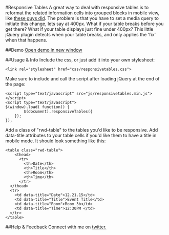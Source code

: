 #Responsive Tables
A great way to deal with responsive tables is to reformat the related information cells into grouped blocks in mobile view, like <a href="http://blog.apps.npr.org/2014/05/09/responsive-data-tables.html" target="_blank">these guys did</a>. The problem is that you have to set a media query to initiate this change, lets say at 400px. What if your table breaks before you get there? What if your table displays just fine under 400px? This little jQuery plugin detects when your table breaks, and only applies the 'fix' when that happens.


##Demo
<a href="http://kthornbloom.com/responsivetables" target="_blank">Open demo in new window</a>

##Usage & Info
Include the css, or just add it into your own stylesheet:
```
<link rel="stylesheet" href="css/responsivetables.css">
```
Make sure to include and call the script after loading jQuery at the end of the page:
```
<script type="text/javascript" src="js/responsivetables.min.js"></script>
<script type="text/javascript">
$(window).load( function() {
        $(document).responsiveTables({
    });
});
```
Add a class of "rwd-table" to the tables you'd like to be responsive. Add data-title attributes to your table cells if you'd like them to have a title in mobile mode. It should look something like this:
```
<table class="rwd-table">
	<thead>
	  <tr>
	    <th>Date</th>
	    <th>Title</th>
	    <th>Room</th>
	    <th>Time</th>
	  </tr>
  </thead>
  <tr>
    <td data-title="Date">12.21.15</td>
    <td data-title="Title">Event Title</td>
    <td data-title="Room">Room 3b</td>
    <td data-title="Time">12:30PM </td>
  </tr>
</table>
```

##Help & Feedback
Connect with me on <a href="https://twitter.com/kthornbloom" target="_blank">twitter.</a>
